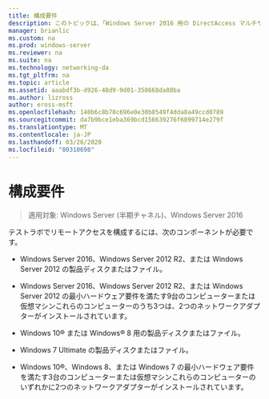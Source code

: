 ```yaml
---
title: 構成要件
description: このトピックは、「Windows Server 2016 用の DirectAccess マルチサイト展開のテストラボガイド」の一部です。
manager: brianlic
ms.custom: na
ms.prod: windows-server
ms.reviewer: na
ms.suite: na
ms.technology: networking-da
ms.tgt_pltfrm: na
ms.topic: article
ms.assetid: aaabdf3b-d926-48d9-9d01-358668da88ba
ms.author: lizross
author: eross-msft
ms.openlocfilehash: 140b6c8b78c696e0e30b8549f4dda8a49ccd0789
ms.sourcegitcommit: da7b9bce1eba369bcd156639276f6899714e279f
ms.translationtype: MT
ms.contentlocale: ja-JP
ms.lasthandoff: 03/26/2020
ms.locfileid: "80310698"
---
```

# <a name="configuration-requirements"></a>構成要件

>適用対象: Windows Server (半期チャネル)、Windows Server 2016

テストラボでリモートアクセスを構成するには、次のコンポーネントが必要です。  
  
-   Windows Server 2016、Windows Server 2012 R2、または Windows Server 2012 の製品ディスクまたはファイル。  
  
-   Windows Server 2016、Windows Server 2012 R2、または Windows Server 2012 の最小ハードウェア要件を満たす9台のコンピューターまたは仮想マシンこれらのコンピューターのうち3つは、2つのネットワークアダプターがインストールされています。  
  
-   Windows 10&reg; または Windows&reg; 8 用の製品ディスクまたはファイル。  
  
-   Windows 7 Ultimate の製品ディスクまたはファイル。  
  
-   Windows 10&reg;、Windows 8、または Windows 7 の最小ハードウェア要件を満たす3台のコンピューターまたは仮想マシンこれらのコンピューターのいずれかに2つのネットワークアダプターがインストールされています。  
  


